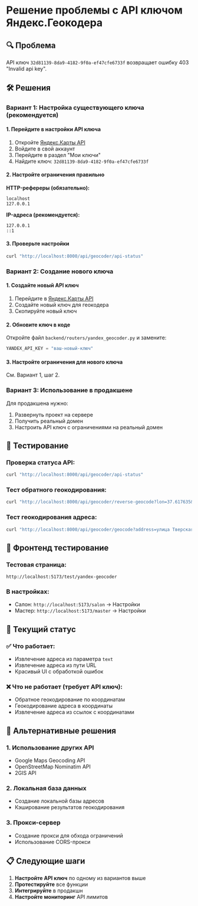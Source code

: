 # Решение проблемы с API ключом Яндекс.Геокодера

## 🔍 Проблема
API ключ `32d81139-8da9-4182-9f0a-ef47cfe6733f` возвращает ошибку 403 "Invalid api key".

## 🛠️ Решения

### Вариант 1: Настройка существующего ключа (рекомендуется)

#### 1. Перейдите в настройки API ключа
1. Откройте [Яндекс.Карты API](https://yandex.ru/dev/maps/)
2. Войдите в свой аккаунт
3. Перейдите в раздел "Мои ключи"
4. Найдите ключ: `32d81139-8da9-4182-9f0a-ef47cfe6733f`

#### 2. Настройте ограничения правильно

**HTTP-рефереры (обязательно):**
```
localhost
127.0.0.1
```

**IP-адреса (рекомендуется):**
```
127.0.0.1
::1
```

#### 3. Проверьте настройки
```bash
curl "http://localhost:8000/api/geocoder/api-status"
```

### Вариант 2: Создание нового ключа

#### 1. Создайте новый API ключ
1. Перейдите в [Яндекс.Карты API](https://yandex.ru/dev/maps/)
2. Создайте новый ключ для геокодера
3. Скопируйте новый ключ

#### 2. Обновите ключ в коде
Откройте файл `backend/routers/yandex_geocoder.py` и замените:
```python
YANDEX_API_KEY = "ваш-новый-ключ"
```

#### 3. Настройте ограничения для нового ключа
См. Вариант 1, шаг 2.

### Вариант 3: Использование в продакшене

Для продакшена нужно:
1. Развернуть проект на сервере
2. Получить реальный домен
3. Настроить API ключ с ограничениями на реальный домен

## 🧪 Тестирование

### Проверка статуса API:
```bash
curl "http://localhost:8000/api/geocoder/api-status"
```

### Тест обратного геокодирования:
```bash
curl "http://localhost:8000/api/geocoder/reverse-geocode?lon=37.617635&lat=55.755814"
```

### Тест геокодирования адреса:
```bash
curl "http://localhost:8000/api/geocoder/geocode?address=улица Тверская, 1"
```

## 📱 Фронтенд тестирование

### Тестовая страница:
```
http://localhost:5173/test/yandex-geocoder
```

### В настройках:
- Салон: `http://localhost:5173/salon` → Настройки
- Мастер: `http://localhost:5173/master` → Настройки

## 🎯 Текущий статус

### ✅ Что работает:
- Извлечение адреса из параметра `text`
- Извлечение адреса из пути URL
- Красивый UI с обработкой ошибок

### ❌ Что не работает (требует API ключ):
- Обратное геокодирование по координатам
- Геокодирование адреса в координаты
- Извлечение адреса из ссылок с координатами

## 🔧 Альтернативные решения

### 1. Использование других API
- Google Maps Geocoding API
- OpenStreetMap Nominatim API
- 2GIS API

### 2. Локальная база данных
- Создание локальной базы адресов
- Кэширование результатов геокодирования

### 3. Прокси-сервер
- Создание прокси для обхода ограничений
- Использование CORS-прокси

## 📋 Следующие шаги

1. **Настройте API ключ** по одному из вариантов выше
2. **Протестируйте** все функции
3. **Интегрируйте** в продакшн
4. **Настройте мониторинг** API лимитов 
